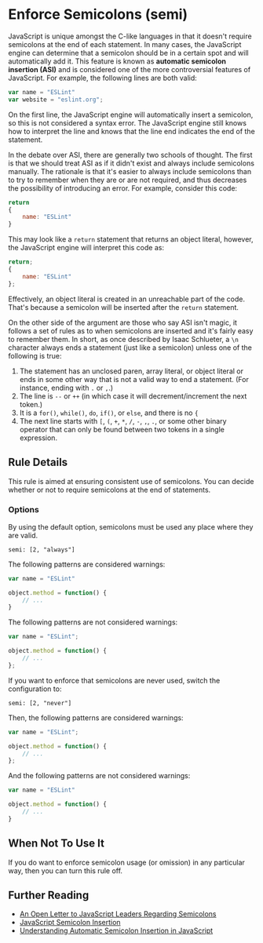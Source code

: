 # Enforce Semicolons (semi)

JavaScript is unique amongst the C-like languages in that it doesn't require semicolons at the end of each statement. In many cases, the JavaScript engine can determine that a semicolon should be in a certain spot and will automatically add it. This feature is known as **automatic semicolon insertion (ASI)** and is considered one of the more controversial features of JavaScript. For example, the following lines are both valid:

```js
var name = "ESLint"
var website = "eslint.org";
```

On the first line, the JavaScript engine will automatically insert a semicolon, so this is not considered a syntax error. The JavaScript engine still knows how to interpret the line and knows that the line end indicates the end of the statement.

In the debate over ASI, there are generally two schools of thought. The first is that we should treat ASI as if it didn't exist and always include semicolons manually. The rationale is that it's easier to always include semicolons than to try to remember when they are or are not required, and thus decreases the possibility of introducing an error. For example, consider this code:

```js
return
{
    name: "ESLint"
}
```

This may look like a `return` statement that returns an object literal, however, the JavaScript engine will interpret this code as:

```js
return;
{
    name: "ESLint"
};
```

Effectively, an object literal is created in an unreachable part of the code. That's because a semicolon will be inserted after the `return` statement.

On the other side of the argument are those who say ASI isn't magic, it follows a set of rules as to when semicolons are inserted and it's fairly easy to remember them. In short, as once described by Isaac Schlueter, a `\n` character always ends a statement (just like a semicolon) unless one of the following is true:

1. The statement has an unclosed paren, array literal, or object literal or ends in some other way that is not a valid way to end a statement. (For instance, ending with `.` or `,`.)
1. The line is `--` or `++` (in which case it will decrement/increment the next token.)
1. It is a `for()`, `while()`, `do`, `if()`, or `else`, and there is no `{`
1. The next line starts with `[`, `(`, `+`, `*`, `/`, `-`, `,`, `.`, or some other binary operator that can only be found between two tokens in a single expression.

## Rule Details

This rule is aimed at ensuring consistent use of semicolons. You can decide whether or not to require semicolons at the end of statements.

### Options

By using the default option, semicolons must be used any place where they are valid.

```
semi: [2, "always"]
```

The following patterns are considered warnings:

```js
var name = "ESLint"

object.method = function() {
    // ...
}
```

The following patterns are not considered warnings:

```js
var name = "ESLint";

object.method = function() {
    // ...
};
```

If you want to enforce that semicolons are never used, switch the configuration to:

```
semi: [2, "never"]
```

Then, the following patterns are considered warnings:

```js
var name = "ESLint";

object.method = function() {
    // ...
};
```

And the following patterns are not considered warnings:

```js
var name = "ESLint"

object.method = function() {
    // ...
}
```



## When Not To Use It

If you do want to enforce semicolon usage (or omission) in any particular way, then you can turn this rule off.

## Further Reading

* [An Open Letter to JavaScript Leaders Regarding Semicolons](http://blog.izs.me/post/2353458699/an-open-letter-to-javascript-leaders-regarding)
* [JavaScript Semicolon Insertion](http://inimino.org/~inimino/blog/javascript_semicolons)
* [Understanding Automatic Semicolon Insertion in JavaScript](http://jamesallardice.com/understanding-automatic-semi-colon-insertion-in-javascript/)
